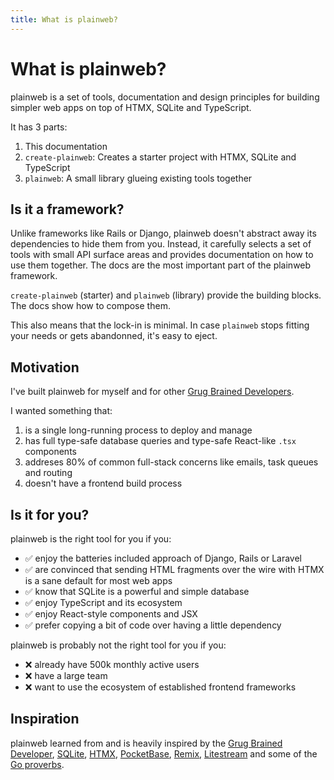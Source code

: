 ```yaml
---
title: What is plainweb?
---
```


# What is plainweb?

plainweb is a set of tools, documentation and design principles for building simpler web apps on top of HTMX, SQLite and TypeScript.

It has 3 parts:

1. This documentation
2. `create-plainweb`: Creates a starter project with HTMX, SQLite and TypeScript
3. `plainweb`: A small library glueing existing tools together

## Is it a framework?

Unlike frameworks like Rails or Django, plainweb doesn't abstract away its dependencies to hide them from you. Instead, it carefully selects a set of tools with small API surface areas and provides documentation on how to use them together. The docs are the most important part of the plainweb framework.

`create-plainweb` (starter) and `plainweb` (library) provide the building blocks. The docs show how to compose them.

This also means that the lock-in is minimal. In case `plainweb` stops fitting your needs or gets abandonned, it's easy to eject.

## Motivation

I've built plainweb for myself and for other [Grug Brained Developers](https://grugbrain.dev/).

I wanted something that:

1. is a single long-running process to deploy and manage
2. has full type-safe database queries and type-safe React-like `.tsx` components
3. addreses 80% of common full-stack concerns like emails, task queues and routing
4. doesn't have a frontend build process

## Is it for you?

plainweb is the right tool for you if you:

- ✅ enjoy the batteries included approach of Django, Rails or Laravel
- ✅ are convinced that sending HTML fragments over the wire with HTMX is a sane default for most web apps
- ✅ know that SQLite is a powerful and simple database
- ✅ enjoy TypeScript and its ecosystem
- ✅ enjoy React-style components and JSX
- ✅ prefer copying a bit of code over having a little dependency

plainweb is probably not the right tool for you if you:

- ❌ already have 500k monthly active users
- ❌ have a large team
- ❌ want to use the ecosystem of established frontend frameworks

## Inspiration

plainweb learned from and is heavily inspired by the [Grug Brained Developer](https://grugbrain.dev/), [SQLite](https://sqlite.org/), [HTMX](https://htmx.org/), [PocketBase](https://pocketbase.io/), [Remix](https://remix.run/), [Litestream](https://litestream.io/) and some of the [Go proverbs](https://www.youtube.com/watch?v=PAAkCSZUG1c&t=568s).
